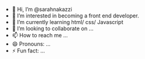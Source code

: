 - 👋 Hi, I’m @sarahnakazzi
- 👀 I’m interested in becoming a front end developer.
- 🌱 I’m currently learning html/ css/ Javascript 
- 💞️ I’m looking to collaborate on ...
- 📫 How to reach me ...
- 😄 Pronouns: ...
- ⚡ Fun fact: ...

<!---
sarahnakazzi/sarahnakazzi is a ✨ special ✨ repository because its `README.md` (this file) appears on your GitHub profile.
You can click the Preview link to take a look at your changes.
--->
